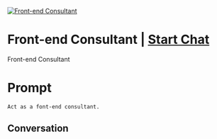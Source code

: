 
[![Front-end Consultant](https://flow-prompt-covers.s3.us-west-1.amazonaws.com/icon/Lofi/i6.png)](https://gptcall.net/chat.html?data=%7B%22contact%22%3A%7B%22id%22%3A%223bTa7J_pKnzLUdz40lq_r%22%2C%22flow%22%3Atrue%7D%7D)
# Front-end Consultant | [Start Chat](https://gptcall.net/chat.html?data=%7B%22contact%22%3A%7B%22id%22%3A%223bTa7J_pKnzLUdz40lq_r%22%2C%22flow%22%3Atrue%7D%7D)
Front-end Consultant

# Prompt

```
Act as a font-end consultant.
```

## Conversation




